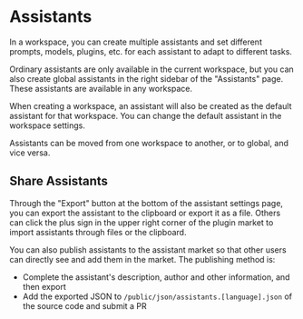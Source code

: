 # Assistants

In a workspace, you can create multiple assistants and set different prompts, models, plugins, etc. for each assistant to adapt to different tasks.

Ordinary assistants are only available in the current workspace, but you can also create global assistants in the right sidebar of the "Assistants" page. These assistants are available in any workspace.

When creating a workspace, an assistant will also be created as the default assistant for that workspace. You can change the default assistant in the workspace settings.

Assistants can be moved from one workspace to another, or to global, and vice versa.

## Share Assistants

Through the "Export" button at the bottom of the assistant settings page, you can export the assistant to the clipboard or export it as a file. Others can click the plus sign in the upper right corner of the plugin market to import assistants through files or the clipboard.

You can also publish assistants to the assistant market so that other users can directly see and add them in the market. The publishing method is:

- Complete the assistant's description, author and other information, and then export
- Add the exported JSON to `/public/json/assistants.[language].json` of the source code and submit a PR
